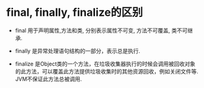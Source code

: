 # final, finally, finalize的区别

* final 用于声明属性,方法和类, 分别表示属性不可变, 方法不可覆盖, 类不可继承.

* finally 是异常处理语句结构的一部分，表示总是执行.


* finalize 是Object类的一个方法，在垃圾收集器执行的时候会调用被回收对象的此方法，可以覆盖此方法提供垃圾收集时的其他资源回收，例如关闭文件等. JVM不保证此方法总被调用.
